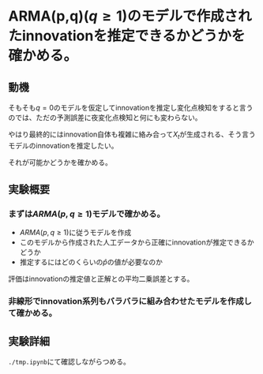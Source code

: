 # ARMA(p,q)($q\geq1$)のモデルで作成されたinnovationを推定できるかどうかを確かめる。

## 動機
そもそも$q=0$のモデルを仮定してinnovationを推定し変化点検知をすると言うのでは、ただの予測誤差に夜変化点検知と何にも変わらない。

やはり最終的にはinnovation自体も複雑に絡み合って$X_t$が生成される、そう言うモデルのinnovationを推定したい。

それが可能かどうかを確かめる。

## 実験概要
### まずは$ARMA(p,q\geq1)$モデルで確かめる。
- $ARMA(p,q\geq1)$に従うモデルを作成
- このモデルから作成された人工データから正確にinnovationが推定できるかどうか
- 推定するにはどのくらいの$\hat p$の値が必要なのか

評価はinnovationの推定値と正解との平均二乗誤差とする。

### 非線形でinnovation系列もバラバラに組み合わせたモデルを作成して確かめる。

## 実験詳細
`./tmp.ipynb`にて確認しながらつめる。